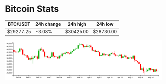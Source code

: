 # Bitcoin Stats

BTC/USDT|24h change|24h high|24h low|
|---|---|---|---|
|$29277.25|-3.08%|$30425.00|$28730.00|

<img src="./chart.svg">
